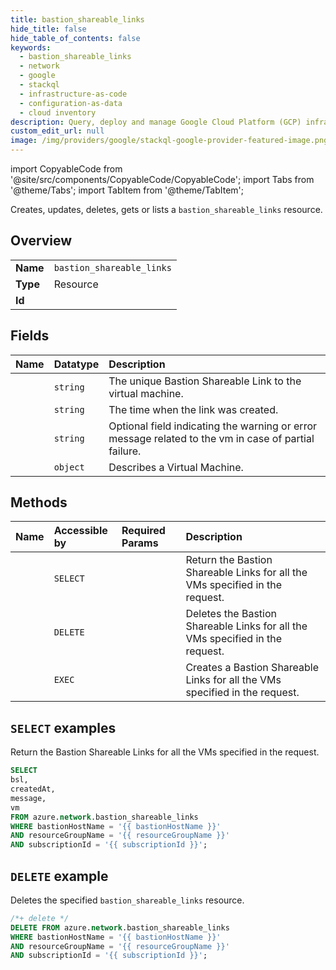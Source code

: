 ```yaml
---
title: bastion_shareable_links
hide_title: false
hide_table_of_contents: false
keywords:
  - bastion_shareable_links
  - network
  - google
  - stackql
  - infrastructure-as-code
  - configuration-as-data
  - cloud inventory
description: Query, deploy and manage Google Cloud Platform (GCP) infrastructure and resources using SQL
custom_edit_url: null
image: /img/providers/google/stackql-google-provider-featured-image.png
---
```


import CopyableCode from '@site/src/components/CopyableCode/CopyableCode';
import Tabs from '@theme/Tabs';
import TabItem from '@theme/TabItem';

Creates, updates, deletes, gets or lists a <code>bastion_shareable_links</code> resource.

## Overview
<table><tbody>
<tr><td><b>Name</b></td><td><code>bastion_shareable_links</code></td></tr>
<tr><td><b>Type</b></td><td>Resource</td></tr>
<tr><td><b>Id</b></td><td><CopyableCode code="azure.network.bastion_shareable_links" /></td></tr>
</tbody></table>

## Fields
| Name | Datatype | Description |
|:-----|:---------|:------------|
| <CopyableCode code="bsl" /> | `string` | The unique Bastion Shareable Link to the virtual machine. |
| <CopyableCode code="createdAt" /> | `string` | The time when the link was created. |
| <CopyableCode code="message" /> | `string` | Optional field indicating the warning or error message related to the vm in case of partial failure. |
| <CopyableCode code="vm" /> | `object` | Describes a Virtual Machine. |

## Methods
| Name | Accessible by | Required Params | Description |
|:-----|:--------------|:----------------|:------------|
| <CopyableCode code="get" /> | `SELECT` | <CopyableCode code="bastionHostName, resourceGroupName, subscriptionId" /> | Return the Bastion Shareable Links for all the VMs specified in the request. |
| <CopyableCode code="delete" /> | `DELETE` | <CopyableCode code="bastionHostName, resourceGroupName, subscriptionId" /> | Deletes the Bastion Shareable Links for all the VMs specified in the request. |
| <CopyableCode code="put" /> | `EXEC` | <CopyableCode code="bastionHostName, resourceGroupName, subscriptionId" /> | Creates a Bastion Shareable Links for all the VMs specified in the request. |

## `SELECT` examples

Return the Bastion Shareable Links for all the VMs specified in the request.


```sql
SELECT
bsl,
createdAt,
message,
vm
FROM azure.network.bastion_shareable_links
WHERE bastionHostName = '{{ bastionHostName }}'
AND resourceGroupName = '{{ resourceGroupName }}'
AND subscriptionId = '{{ subscriptionId }}';
```
## `DELETE` example

Deletes the specified <code>bastion_shareable_links</code> resource.

```sql
/*+ delete */
DELETE FROM azure.network.bastion_shareable_links
WHERE bastionHostName = '{{ bastionHostName }}'
AND resourceGroupName = '{{ resourceGroupName }}'
AND subscriptionId = '{{ subscriptionId }}';
```
